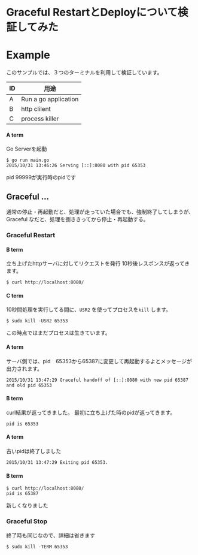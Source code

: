 Graceful RestartとDeployについて検証してみた
=====================

# Example

このサンプルでは、３つのターミナルを利用して検証しています。

| ID | 用途                 |
|----|----------------------|
| A  | Run a go application |
| B  | http clilent         |
| C  | process killer       | 

#### A term

Go Serverを起動

```
$ go run main.go
2015/10/31 13:46:26 Serving [::]:8080 with pid 65353
```

pid 99999が実行時のpidです

## Graceful ...

通常の停止・再起動だと、処理が走っていた場合でも、強制終了してしまうが、
Graceful なだと、処理を捌ききってから停止・再起動する。

### Graceful Restart

#### B term

立ち上げたhttpサーバに対してリクエストを発行
10秒後レスポンスが返ってきます。

```
$ curl http://localhost:8080/
```

#### C term

10秒間処理を実行してる間に、`USR2` を使ってプロセスを`kill` します。

```
$ sudo kill -USR2 65353
```

この時点ではまだプロセスは生きています。

#### A term

サーバ側では、pid　65353から65387に変更して再起動するよとメッセージが出力されます。

```
2015/10/31 13:47:29 Graceful handoff of [::]:8080 with new pid 65387 and old pid 65353
```

#### B term

curl結果が返ってきました。
最初に立ち上げた時のpidが返ってきます。

```
pid is 65353
```

#### A term

古いpidは終了しました

```
2015/10/31 13:47:29 Exiting pid 65353.
```

#### B term

```
$ curl http://localhost:8080/
pid is 65387
```

新しくなりました

### Graceful Stop

終了時も同じなので、詳細は省きます

```
$ sudo kill -TERM 65353
```

